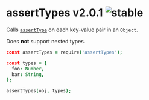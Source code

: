 
# assertTypes v2.0.1 ![stable](https://img.shields.io/badge/stability-stable-4EBA0F.svg?style=flat)

Calls [`assertType`](https://github.com/aleclarson/assertType) on each key-value pair in an `Object`.

Does **not** support nested types.

```coffee
const assertTypes = require('assertTypes');

const types = {
  foo: Number,
  bar: String,
};

assertTypes(obj, types);
```
